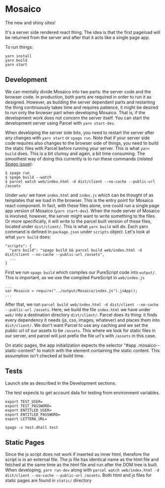 # Mosaico

The new and shiny sites!

It's a server side rendered react thing. The idea is that the first pageload will be returned from the server and after that it acts like a single page app.

To run things:
```
yarn install
yarn build
yarn start
```

## Development

We can mentally divide Mosaico into two parts: the server code and the browser code. In production, both parts are required in order to run it as designed. However, as building the server dependent parts and restarting the thing continuously takes time and requires patience, it might be desired to run only the browser part when developing Mosaico. That is, if the development work does not concern the server itself. You can start the development server using Parcel with `yarn start-dev`.

When developing the server side bits, you need to restart the server after any changes with `yarn start` or `spago run`. Note that if your server side code requires also changes to the browser side of things, you need to build the static files with Parcel before running your server. This is what `yarn build` does. This is a bit clumsy and again, a bit time consuming. The smoothest way of doing this currently is to run these commands (related [Spago issue](https://github.com/purescript/spago/issues/506)):
```
$ spago run
$ spago build --watch
$ parcel watch web/index.html -d dist/client --no-cache --public-url /assets
```


Under `web/` we have `index.html` and `index.js` which can be thought of as templates that we load in the browser. This is the entry point for Mosaico react component. In fact, with these files alone, one could run a single page app version of Mosaico (`yarn start-dev`). When the node server of Mosaico is involved, however, the server might want to write something to the files. Or more specifically, it will write to the parcel built version of these files, located under `dist/client/`. This is what `yarn build` will do. Each yarn command is defined in `package.json` under `scripts` object. Let's look at what `yarn build` does:

```
"scripts": {
  "yarn build": "spago build && parcel build web/index.html -d dist/client --no-cache --public-url /assets",
  ...
}
```

First we run `spago build` which compiles our PureScript code into `output/`. This is important, as we use the compiled PureScript in `web/index.js`

```
...
var Mosaico = require("../output/Mosaico/index.js").jsApp();
...

```

After that, we run `parcel build web/index.html -d dist/client --no-cache --public-url /assets`. Here, we build the file `index.html` we have under `web/` into a destination directory `dist/client/`. Parcel does its thing: it finds every dependency it needs (js, css, images, whatever) and places them into `dist/client/`. We don't want Parcel to use any caching and we set the public url of our assets to be `/assets`. This where we look for static files in our server, and parcel will just prefix the file url's with `/assets` in this case.

On static pages, the app initialization expects the selector "#app .mosaico--static-content" to match with the element containing the static content.  This assumption isn't checked at build time.

## Tests

Launch site as described in the Development sections.

The test expects to get account data for testing from environment
variables.

```
export TEST_USER=
export TEST_PASSWORD=
export ENTITLED_USER=
export ENTITLED_PASSWORD=
export LETTERA_URL=
```

```
spago -x test.dhall test
```

## Static Pages
Since the js script does not work if inserted as inner html, therefore the script is in an external file. The js file has identical name as the html file and fetched at the same time as the html file and run after the DOM tree is built. When developing, `yarn run-dev` along with `parcel watch web/index.html -d dist/client --no-cache --public-url /assets`. Both html and js files for static pages are found in `static/` directory

